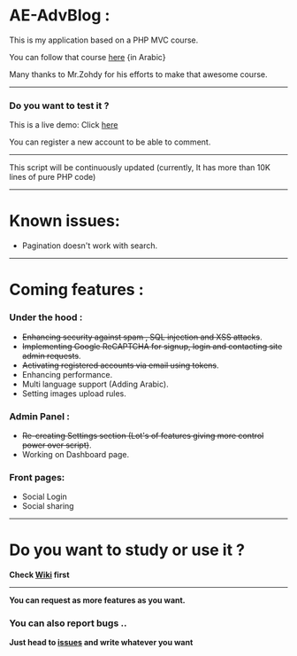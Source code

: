 # AE-AdvBlog :
This is my application based on a PHP MVC course.

You can follow that course [here](https://www.youtube.com/playlist?list=PLGO8ntvxgiZPZBHUGED6ItUujXylNGpMH) {in Arabic}

Many thanks to Mr.Zohdy for his efforts to make that awesome course.
***
### Do you want to test it ?
This is a live demo:
Click [here](http://bit.ly/2v6C5mA)

You can register a new account to be able to comment.
***
This script will be continuously updated (currently, It has more than 10K lines of pure PHP code)
***
# Known issues:
- Pagination doesn't work with search.
***
# Coming features :
### Under the hood :
- ~~Enhancing security against spam , SQL injection and XSS attacks~~.
- ~~Implementing Google ReCAPTCHA for signup, login and contacting site admin requests~~.
- ~~Activating registered accounts via email using tokens~~.
- Enhancing performance.
- Multi language support (Adding Arabic).
- Setting images upload rules.
### Admin Panel :
- ~~Re-creating Settings section (Lot's of features giving more control power over script)~~.
- Working on Dashboard page.
### Front pages:
- Social Login
- Social sharing
***
# Do you want to study or use it ?
**Check [Wiki](https://github.com/akkk33/AE-AdvBlog/wiki) first**
***
**You can request as more features as you want.**
### You can also report bugs ..
**Just head to [issues](https://github.com/akkk33/AE-AdvBlog/issues) and write whatever you want**
